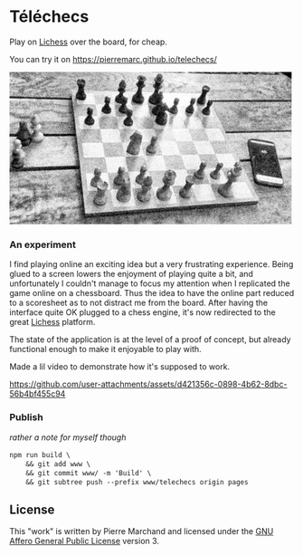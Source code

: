 # Téléchecs

Play on [Lichess](https://lichess.org/) over the board, for cheap.

You can try it on https://pierremarc.github.io/telechecs/

![scene with a chess set and a smartphone running Téléchecs](./picture.jpg)

### An experiment

I find playing online an exciting idea but a very frustrating experience. Being glued to a screen lowers the enjoyment of playing quite a bit, and unfortunately I couldn't manage to focus my attention when I replicated the game online on a chessboard. Thus the idea to have the online part reduced to a scoresheet as to not distract me from the board. After having the interface quite OK plugged to a chess engine, it's now redirected to the great [Lichess](https://lichess.org/) platform.

The state of the application is at the level of a proof of concept, but already functional enough to make it enjoyable to play with.

Made a lil video to demonstrate how it's supposed to work.



https://github.com/user-attachments/assets/d421356c-0898-4b62-8dbc-56b4bf455c94



### Publish

_rather a note for myself though_

```
npm run build \
    && git add www \
    && git commit www/ -m 'Build' \
    && git subtree push --prefix www/telechecs origin pages
```

## License

This "work" is written by Pierre Marchand and licensed under the [GNU Affero General Public License](https://www.gnu.org/licenses/agpl-3.0.en.html) version 3.
